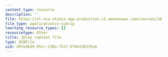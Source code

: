 ```yaml
---
content_type: resource
description: ''
file: https://ol-ocw-studio-app-production.s3.amazonaws.com/courses/18-02-multivariable-calculus-fall-2007/d97edb4995cc230a75176764336335a4_sr7kCpzAuYw.srt
file_type: application/x-subrip
learning_resource_types: []
resourcetype: Other
title: 3play caption file
type: OCWFile
uid: d97edb49-95cc-230a-7517-6764336335a4
---
```

